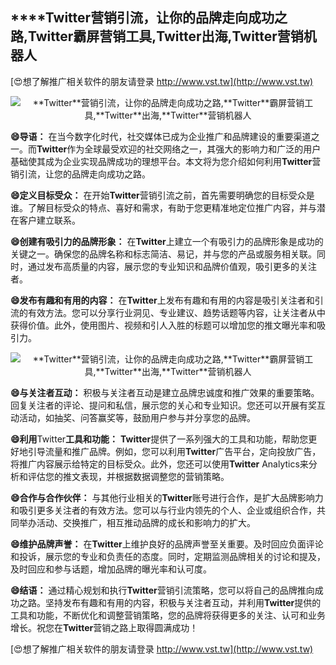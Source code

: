 ## ****Twitter**营销引流，让你的品牌走向成功之路,**Twitter**霸屏营销工具,**Twitter**出海,**Twitter**营销机器人**

[😍想了解推广相关软件的朋友请登录 http://www.vst.tw](http://www.vst.tw)

 <center><img src="https://vst.tw/MP4/tuiguang/png/6.png" alt="**Twitter**营销引流，让你的品牌走向成功之路,**Twitter**霸屏营销工具,**Twitter**出海,**Twitter**营销机器人"></center>

**😄导语：**
在当今数字化时代，社交媒体已成为企业推广和品牌建设的重要渠道之一。而**Twitter**作为全球最受欢迎的社交网络之一，其强大的影响力和广泛的用户基础使其成为企业实现品牌成功的理想平台。本文将为您介绍如何利用**Twitter**营销引流，让您的品牌走向成功之路。

**😄定义目标受众：**
在开始**Twitter**营销引流之前，首先需要明确您的目标受众是谁。了解目标受众的特点、喜好和需求，有助于您更精准地定位推广内容，并与潜在客户建立联系。

**😄创建有吸引力的品牌形象：**
在**Twitter**上建立一个有吸引力的品牌形象是成功的关键之一。确保您的品牌名称和标志简洁、易记，并与您的产品或服务相关联。同时，通过发布高质量的内容，展示您的专业知识和品牌价值观，吸引更多的关注者。

**😄发布有趣和有用的内容：**
在**Twitter**上发布有趣和有用的内容是吸引关注者和引流的有效方法。您可以分享行业洞见、专业建议、趋势话题等内容，让关注者从中获得价值。此外，使用图片、视频和引人入胜的标题可以增加您的推文曝光率和吸引力。

 <center><img src="https://vst.tw/MP4/tuiguang/png/5.png" alt="**Twitter**营销引流，让你的品牌走向成功之路,**Twitter**霸屏营销工具,**Twitter**出海,**Twitter**营销机器人"></center>

**😄与关注者互动：**
积极与关注者互动是建立品牌忠诚度和推广效果的重要策略。回复关注者的评论、提问和私信，展示您的关心和专业知识。您还可以开展有奖互动活动，如抽奖、问答赢奖等，鼓励用户参与并分享您的品牌。

**😄利用**Twitter**工具和功能：**
**Twitter**提供了一系列强大的工具和功能，帮助您更好地引导流量和推广品牌。例如，您可以利用**Twitter**广告平台，定向投放广告，将推广内容展示给特定的目标受众。此外，您还可以使用**Twitter** Analytics来分析和评估您的推文表现，并根据数据调整您的营销策略。

**😄合作与合作伙伴：**
与其他行业相关的**Twitter**账号进行合作，是扩大品牌影响力和吸引更多关注者的有效方法。您可以与行业内领先的个人、企业或组织合作，共同举办活动、交换推广，相互推动品牌的成长和影响力的扩大。

**😄维护品牌声誉：**
在**Twitter**上维护良好的品牌声誉至关重要。及时回应负面评论和投诉，展示您的专业和负责任的态度。同时，定期监测品牌相关的讨论和提及，及时回应和参与话题，增加品牌的曝光率和认可度。

**😄结语：**
通过精心规划和执行**Twitter**营销引流策略，您可以将自己的品牌推向成功之路。坚持发布有趣和有用的内容，积极与关注者互动，并利用**Twitter**提供的工具和功能，不断优化和调整营销策略，您的品牌将获得更多的关注、认可和业务增长。祝您在**Twitter**营销之路上取得圆满成功！

[😍想了解推广相关软件的朋友请登录 http://www.vst.tw](http://www.vst.tw)



